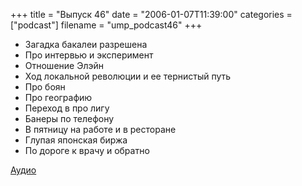 +++
title = "Выпуск 46"
date = "2006-01-07T11:39:00"
categories = ["podcast"]
filename = "ump_podcast46"
+++


- Загадка бакалеи разрешена
- Про интервью и эксперимент
- Отношение Элэйн
- Ход локальной революции и ее тернистый путь
- Про боян
- Про географию
- Переход в про лигу
- Банеры по телефону
- В пятницу на работе и в ресторане
- Глупая японская биржа
- По дороге к врачу и обратно

[Аудио](https://podcast.umputun.com/media/ump_podcast46.mp3)
<audio src="https://podcast.umputun.com/media/ump_podcast46.mp3" preload="none">